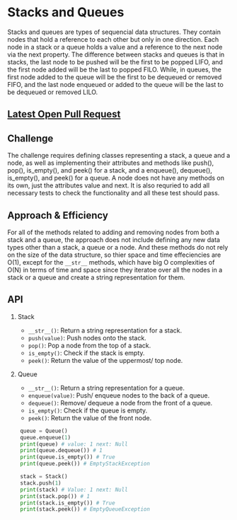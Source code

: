 # Stacks and Queues

Stacks and queues are types of sequencial data structures. They contain nodes that hold a reference to each other but only in one direction. Each node in a stack or a queue holds a value and a reference to the next node via the next property. The difference between stacks and queues is that in stacks, the last node to be pushed will be the first to be popped LIFO, and the first node added will be the last to popped FILO. While, in queues, the first node added to the queue will be the first to be dequeued or removed FIFO, and the last node enqueued or added to the queue will be the last to be dequeued or removed LILO.

## [Latest Open Pull Request](https://github.com/HamzaAhmad97/data-structures-and-algorithms/pull/27)

## Challenge

The challenge requires defining classes representing a stack, a queue and a node, as well as implementing their attributes and methods like push(), pop(), is_empty(), and peek() for a stack, and a enqueue(), dequeue(), is_empty(), and peek() for a queue. A node does not have any methods on its own, just the attributes value and next. It is also requried to add all necessary tests to check the functionality and all these test should pass.

## Approach & Efficiency

For all of the methods related to adding and removing nodes from both a stack and a queue, the approach does not include defining any new data types other than a stack, a queue or a node. And these methods do not rely on the size of the data structure, so thier space and time effeciencies are O(1), except for the `__str__` methods, which have big O complexities of O(N) in terms of time and space since they iteratoe over all the nodes in a stack or a queue and create a string representation for them.

## API

1. Stack

    - `__str__()`: Return a string representation for a stack.
    - `push(value)`: Push nodes onto the stack.
    - `pop()`: Pop a node from the top of a stack.
    - `is_empty()`: Check if the stack is empty.
    - `peek()`: Return the value of the uppermost/ top node.

2. Queue

    - `__str__()`: Return a string representation for a queue.
    - `enqueue(value)`: Push/ enqueue nodes to the back of a queue.
    - `dequeue()`: Remove/ dequeue a node from the front of a queue.
    - `is_empty()`: Check if the queue is empty.
    - `peek()`: Return the value of the front node.

```python
    queue = Queue()
    queue.enqueue(1)
    print(queue) # value: 1 next: Null
    print(queue.dequeue()) # 1
    print(queue.is_empty()) # True
    print(queue.peek()) # EmptyStackException

    stack = Stack()
    stack.push(1)
    print(stack) # Value: 1 next: Null
    print(stack.pop()) # 1
    print(stack.is_empty()) # True
    print(stack.peek()) # EmptyQueueException
```
